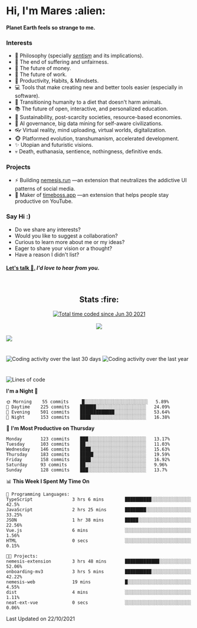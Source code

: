 <h1>Hi, I'm Mares :alien:</h1>

#### Planet Earth feels so strange to me.

### **Interests**

- 🌊 Philosophy (specially [_sentism_][sentismmedium] and its implications).
- 🎯 The end of suffering and unfairness.
- 💸 The future of money.
- 💼 The future of work.
- 🧠 Productivity, Habits, & Mindsets.
- 💻 Tools that make creating new and better tools easier (especially in software).
- 🥗 Transitioning humanity to a diet that doesn't harm animals.
- 📚 The future of open, interactive, and personalized education.
- 🌱 Sustainability, post-scarcity societies, resource-based economies.
- 🤖 AI governance, big data mining for self-aware civilizations.
- 👓 Virtual reality, mind uploading, virtual worlds, digitalization.
- 🐵 Platformed evolution, transhumanism, accelerated development.
- ✨ Utopian and futuristic visions.
- 💀 Death, euthanasia, sentience, nothingness, definitive ends.


### **Projects**

- ⚡ Building [nemesis.run](https://nemesis.run) —an extension that neutralizes the addictive UI patterns of social media.
- 💎 Maker of [timeboss.app](https://timeboss.app) —an extension that helps people stay productive on YouTube.


### **Say Hi :)**

- Do we share any interests?
- Would you like to suggest a collaboration?
- Curious to learn more about me or my ideas?
- Eager to share your vision or a thought?
- Have a reason I didn't list?

#### [Let's talk :wave:.](mailto:mareszhar@gmail.com) _I'd love to hear from you_.

[sentismmedium]: https://medium.com/@mareszhar/born-a-prisoner-a-reflection-about-life-its-struggles-and-a-plan-to-escape-d8566ce9b026

<br>

<h2 align="center">Stats :fire:</h2>

<div align="center">
  <a href="https://wakatime.com/@cfdc0e0d-4860-4b62-9ff0-cb659185525e">
    <img src="https://wakatime.com/badge/user/cfdc0e0d-4860-4b62-9ff0-cb659185525e.svg" alt="Total time coded since Jun 30 2021" />
  </a>
</div>

<br>

<div align="center">
  <img src="https://github-readme-streak-stats.herokuapp.com?user=mareszhar&theme=black-ice&hide_border=true&stroke=FFFFFF15&ring=DF8FFE&fire=DF8FFE&currStreakLabel=DF8FFE&background=1A232A&currStreakNum=86FFAB">
</div>

<!-- Add or remove this: &dates=B1AAB3FF at the end of the streak stats URL if they get bugged and aren't updating -->

<br>

<img src="https://activity-graph.herokuapp.com/graph?username=mareszhar&theme=nord&bg_color=00000000&color=979797&line=DF8FFE&point=00000000&area=true&hide_border=true">

<br>

<h1></h1>

<img src="https://wakatime.com/share/@mares/5df0ff02-9c79-41b4-b540-51dc9c65a57b.svg" alt="Coding activity over the last 30 days" />
<img src="https://wakatime.com/share/@mares/ea89ba71-f374-40af-930c-e0655909fe37.svg" alt="Coding activity over the last year" />

<h1></h1>

<!--START_SECTION:waka-->
![Lines of code](https://img.shields.io/badge/From%20Hello%20World%20I%27ve%20Written-156483%20lines%20of%20code-blue)

**I'm a Night 🦉** 

```text
🌞 Morning    55 commits     █░░░░░░░░░░░░░░░░░░░░░░░░   5.89% 
🌆 Daytime    225 commits    ██████░░░░░░░░░░░░░░░░░░░   24.09% 
🌃 Evening    501 commits    █████████████░░░░░░░░░░░░   53.64% 
🌙 Night      153 commits    ████░░░░░░░░░░░░░░░░░░░░░   16.38%

```
📅 **I'm Most Productive on Thursday** 

```text
Monday       123 commits    ███░░░░░░░░░░░░░░░░░░░░░░   13.17% 
Tuesday      103 commits    ██░░░░░░░░░░░░░░░░░░░░░░░   11.03% 
Wednesday    146 commits    ████░░░░░░░░░░░░░░░░░░░░░   15.63% 
Thursday     183 commits    █████░░░░░░░░░░░░░░░░░░░░   19.59% 
Friday       158 commits    ████░░░░░░░░░░░░░░░░░░░░░   16.92% 
Saturday     93 commits     ██░░░░░░░░░░░░░░░░░░░░░░░   9.96% 
Sunday       128 commits    ███░░░░░░░░░░░░░░░░░░░░░░   13.7%

```


📊 **This Week I Spent My Time On** 

```text
💬 Programming Languages: 
TypeScript               3 hrs 6 mins        ██████████░░░░░░░░░░░░░░░   42.5% 
JavaScript               2 hrs 25 mins       ████████░░░░░░░░░░░░░░░░░   33.25% 
JSON                     1 hr 38 mins        █████░░░░░░░░░░░░░░░░░░░░   22.56% 
Vue.js                   6 mins              ░░░░░░░░░░░░░░░░░░░░░░░░░   1.56% 
HTML                     0 secs              ░░░░░░░░░░░░░░░░░░░░░░░░░   0.15%

🐱‍💻 Projects: 
nemesis-extension        3 hrs 48 mins       █████████████░░░░░░░░░░░░   52.06% 
onboarding-mv3           3 hrs 5 mins        ██████████░░░░░░░░░░░░░░░   42.22% 
nemesis-web              19 mins             █░░░░░░░░░░░░░░░░░░░░░░░░   4.55% 
dist                     4 mins              ░░░░░░░░░░░░░░░░░░░░░░░░░   1.11% 
neat-ext-vue             0 secs              ░░░░░░░░░░░░░░░░░░░░░░░░░   0.06%

```


 Last Updated on 22/10/2021
<!--END_SECTION:waka-->
